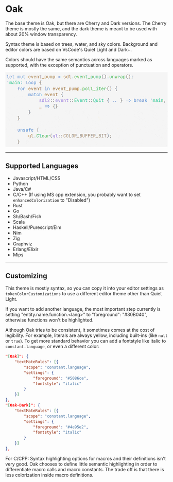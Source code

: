 # Oak

The base theme is Oak, but there are Cherry and Dark versions. The Cherry theme is mostly the same, and the dark theme is meant to be used with about 20% window transparency.

Syntax theme is based on trees, water, and sky colors.
Background and editor colors are based on VsCode's Quiet Light and Dark+.

Colors should have the same semantics across languages marked as supported, with the exception of punctuation and operators.

![Rusts](images/rusts.gif)

---

## Supported Languages

- Javascript/HTML/CSS
- Python
- Java/C#
- C/C++ (If using MS cpp extension, you probably want to set `enhancedColorization` to "Disabled")
- Rust
- Go
- Sh/Bash/Fish
- Scala
- Haskell/Purescript/Elm
- Nim
- Zig
- Graphviz
- Erlang/Elixir
- Mips

---

## Customizing

This theme is mostly syntax, so you can copy it into your editor settings as `tokenColorCustomizations` to use a different editor theme other than Quiet Light.

If you want to add another language, the most important step currently is setting "entity.name.function.\<lang\>" to "foreground": "#30B040", otherwise functions won't be highlighted.

Although Oak tries to be consistent, it sometimes comes at the cost of legibility. For example, literals are always yellow, including built-ins (like `null` or `true`). To get more standard behavior you can add a fontstyle like italic to `constant.language`, or even a different color:

```json
"[Oak]": {
    "textMateRules": [{
        "scope": "constant.language",
        "settings": {
            "foreground": "#5086ce",
            "fontstyle": "italic"
        }
    }]
},
"[Oak-Dark]": {
    "textMateRules": [{
        "scope": "constant.language",
        "settings": {
            "foreground": "#4e95e2",
            "fontstyle": "italic"
        }
    }]
},
```

For C/CPP: Syntax highlighting options for macros and their definitions isn't very good. Oak chooses to define little semantic highlighting in order to differentiate macro calls and macro constants. The trade off is that there is less colorization inside macro definitions.
